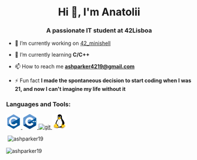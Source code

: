 <h1 align="center">Hi 👋, I'm Anatolii</h1>
<h3 align="center">A passionate IT student at 42Lisboa</h3>

- 🔭 I’m currently working on [42_minishell](https://github.com/AshParker19/42_minishell)

- 🌱 I’m currently learning **C/C++**

- 📫 How to reach me **ashparker4219@gmail.com**

- ⚡ Fun fact **I made the spontaneous decision to start coding when I was 21, and now I can't imagine my life without it**

<h3 align="left">Languages and Tools:</h3>
<p align="left"> <a href="https://www.cprogramming.com/" target="_blank" rel="noreferrer"> <img src="https://raw.githubusercontent.com/devicons/devicon/master/icons/c/c-original.svg" alt="c" width="40" height="40"/> </a> <a href="https://www.w3schools.com/cpp/" target="_blank" rel="noreferrer"> <img src="https://raw.githubusercontent.com/devicons/devicon/master/icons/cplusplus/cplusplus-original.svg" alt="cplusplus" width="40" height="40"/> </a> <a href="https://git-scm.com/" target="_blank" rel="noreferrer"> <img src="https://www.vectorlogo.zone/logos/git-scm/git-scm-icon.svg" alt="git" width="40" height="40"/> </a> <a href="https://www.linux.org/" target="_blank" rel="noreferrer"> <img src="https://raw.githubusercontent.com/devicons/devicon/master/icons/linux/linux-original.svg" alt="linux" width="40" height="40"/> </a> </p>

<p>&nbsp;<img align="center" src="https://github-readme-stats.vercel.app/api?username=ashparker19&show_icons=true&locale=en" alt="ashparker19" /></p>

<p><img align="center" src="https://github-readme-streak-stats.herokuapp.com/?user=ashparker19&" alt="ashparker19" /></p>

